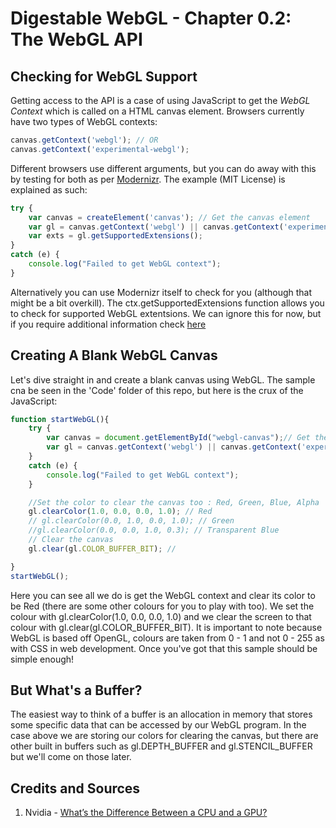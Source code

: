 # Digestable WebGL - Chapter 0.2: The WebGL API

## Checking for WebGL Support
Getting access to the API is a case of using JavaScript to get the *WebGL Context* which is called on a HTML canvas element. Browsers currently have two types of WebGL contexts:

```javascript
canvas.getContext('webgl'); // OR
canvas.getContext('experimental-webgl');
```

Different browsers use different arguments, but you can do away with this by testing for both as per [Modernizr](https://github.com/Modernizr/Modernizr/blob/master/feature-detects/webgl/extensions.js). The example (MIT License) is explained as such:

```javascript
try {
    var canvas = createElement('canvas'); // Get the canvas element
    var gl = canvas.getContext('webgl') || canvas.getContext('experimental-webgl');
    var exts = gl.getSupportedExtensions();
}
catch (e) {
    console.log("Failed to get WebGL context");
}
```

Alternatively you can use Modernizr itself to check for you (although that might be a bit overkill). The ctx.getSupportedExtensions function allows you to check for supported WebGL extentsions. We can ignore this for now, but if you require additional information check [here](https://developer.mozilla.org/en-US/docs/Web/API/WebGL_API/Using_Extensions)

## Creating A Blank WebGL Canvas

Let's dive straight in and create a blank canvas using WebGL. The sample cna be seen in the 'Code' folder of this repo, but here is the crux of the JavaScript:

```javascript
function startWebGL(){
    try {
        var canvas = document.getElementById("webgl-canvas");// Get the canvas element
        var gl = canvas.getContext('webgl') || canvas.getContext('experimental-webgl');
    }
    catch (e) {
        console.log("Failed to get WebGL context");
    }

    //Set the color to clear the canvas too : Red, Green, Blue, Alpha
    gl.clearColor(1.0, 0.0, 0.0, 1.0); // Red
    // gl.clearColor(0.0, 1.0, 0.0, 1.0); // Green
    //gl.clearColor(0.0, 0.0, 1.0, 0.3); // Transparent Blue
    // Clear the canvas
    gl.clear(gl.COLOR_BUFFER_BIT); //

}
startWebGL();
```
Here you can see all we do is get the WebGL context and clear its color to be Red (there are some other colours for you to play with too). We set the colour with gl.clearColor(1.0, 0.0, 0.0, 1.0) and we clear the screen to that colour with gl.clear(gl.COLOR_BUFFER_BIT). It is important to note because WebGL is based off OpenGL, colours are taken from 0 - 1 and not 0 - 255 as with CSS in web development. Once you've got that this sample should be simple enough!

## But What's a Buffer?
The easiest way to think of a buffer is an allocation in memory that stores some specific data that can be accessed by our WebGL program. In the case above we are storing our colors for clearing the canvas, but there are other built in buffers such as gl.DEPTH_BUFFER and gl.STENCIL_BUFFER but we'll come on those later.









## Credits and Sources

1. Nvidia - [What’s the Difference Between a CPU and a GPU?]( http://blogs.nvidia.com/blog/2009/12/16/whats-the-difference-between-a-cpu-and-a-gpu/)
